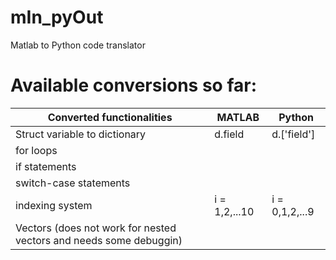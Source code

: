 # mIn_pyOut
Matlab to Python code translator

# Available conversions so far:

| Converted functionalities                                          | MATLAB        | Python         |
| ------------------------------------------------------------------ | ------------- | -------------- |
| Struct variable to dictionary                                      | d.field       | d.['field']    |
| for loops                                                          |               |                |
| if statements                                                      |               |                |
| switch-case statements                                             |               |                |
| indexing system                                                    | i = 1,2,...10 | i = 0,1,2,...9 |
| Vectors (does not work for nested vectors and needs some debuggin) |               |                |
